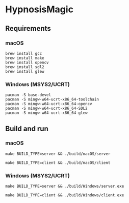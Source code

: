 # HypnosisMagic

## Requirements

### macOS
```
brew install gcc
brew install make
brew install opencv
brew install sdl2
brew install glew
```

### Windows (MSYS2/UCRT)
```
pacman -S base-devel
pacman -S mingw-w64-ucrt-x86_64-toolchain
pacman -S mingw-w64-ucrt-x86_64-opencv
pacman -S mingw-w64-ucrt-x86_64-SDL2
pacman -S mingw-w64-ucrt-x86_64-glew
```

## Build and run

### macOS
```
make BUILD_TYPE=server && ./build/macOS/server
```
```
make BUILD_TYPE=client && ./build/macOS/client
```

### Windows (MSYS2/UCRT)
```
make BUILD_TYPE=server && ./build/Windows/server.exe
```
```
make BUILD_TYPE=client && ./build/Windows/client.exe
```
